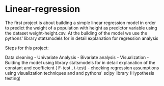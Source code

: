 # Linear-regression

The first project is about building a simple linear regression model in order to predict the weight of a population with height as predictor variable using the dataset  weight-height.csv. At the building of the model we use the pythons' library statsmodels  for in detail explanation for regression analysis

Steps for this project:

Data cleaning - Univariate Analysis - Bivariate analysis - Visualization - Bulding the model using library statsmodels for in detail explanation of the 
constant and coefficient ( F-test , t-test) - checking regression assumptions using visualization techniques and and pythons' scipy library (Hypothesis testing)
